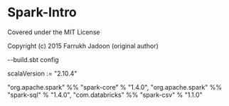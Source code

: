 # Spark-Intro

Covered under the MIT License

    
Copyright (c) 2015 Farrukh Jadoon (original author)

--build.sbt config

scalaVersion := "2.10.4"

"org.apache.spark" %% "spark-core" % "1.4.0", "org.apache.spark" %% "spark-sql" % "1.4.0", "com.databricks" %% "spark-csv" % "1.1.0"
